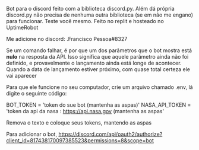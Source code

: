 Bot para o discord feito com a biblioteca discord.py.
Além dá própria discord.py não precisa de nenhuma outra biblioteca (se em não me engano) para funcionar. Teste você mesmo.
Feito no replit e hosteado no UptimeRobot 

Me adicione no discord: .Francisco Pessoa#8327

Se um comando falhar, é por que um dos parâmetros que o bot mostra está **nulo** na resposta da API. 
Isso significa que aquele parâmetro ainda não foi definido, e provavelmente o lançamento ainda está longe de acontecer. 
Quando a data de lançamento estiver próximo, com quase total certeza ele vai aparecer

Para que ele funcione no seu computador, crie um arquivo chamado .env, lá digite o seguinte código: 

BOT_TOKEN = 'token do sue bot (mantenha as aspas)'
NASA_API_TOKEN = 'token da api da nasa : https://api.nasa.gov (mantenha as aspas'

Remova o texto e coloque seus tokens, mantendo as aspas

Para adicionar o bot, https://discord.com/api/oauth2/authorize?client_id=817438170097385523&permissions=8&scope=bot

